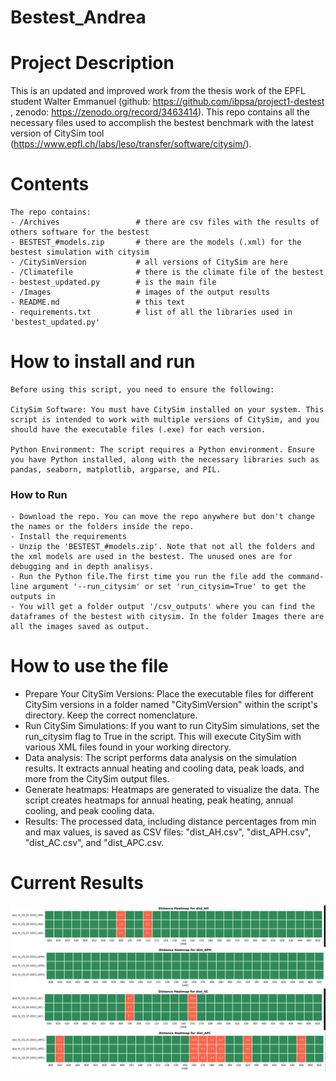 # Bestest_Andrea

# Project Description

This is an updated and improved work from the thesis work of the EPFL student Walter Emmanuel (github: https://github.com/ibpsa/project1-destest , 
                                                                                               zenodo: https://zenodo.org/record/3463414).
This repo contains all the necessary files used to accomplish the bestest benchmark with the latest version of CitySim tool (https://www.epfl.ch/labs/leso/transfer/software/citysim/).


# Contents
```
The repo contains:
- /Archives                 # there are csv files with the results of others software for the bestest
- BESTEST_#models.zip       # there are the models (.xml) for the bestest simulation with citysim
- /CitySimVersion           # all versions of CitySim are here
- /Climatefile              # there is the climate file of the bestest
- bestest_updated.py        # is the main file
- /Images                   # images of the output results
- README.md                 # this text
- requirements.txt          # list of all the libraries used in 'bestest_updated.py'
```

# How to install and run
```
Before using this script, you need to ensure the following:

CitySim Software: You must have CitySim installed on your system. This script is intended to work with multiple versions of CitySim, and you should have the executable files (.exe) for each version.

Python Environment: The script requires a Python environment. Ensure you have Python installed, along with the necessary libraries such as pandas, seaborn, matplotlib, argparse, and PIL.
```
### How to Run
```
- Download the repo. You can move the repo anywhere but don't change the names or the folders inside the repo.
- Install the requirements
- Unzip the 'BESTEST_#models.zip'. Note that not all the folders and the xml models are used in the bestest. The unused ones are for debugging and in depth analisys.
- Run the Python file.The first time you run the file add the command-line argument '--run_citysim' or set 'run_citysim=True' to get the outputs in 
- You will get a folder output '/csv_outputs' where you can find the dataframes of the bestest with citysim. In the folder Images there are all the images saved as output.
```

# How to use the file

- Prepare Your CitySim Versions:
  Place the executable files for different CitySim versions in a folder named "CitySimVersion" within the script's directory. Keep the correct nomenclature.
- Run CitySim Simulations:
  If you want to run CitySim simulations, set the run_citysim flag to True in the script. This will execute CitySim with various XML files found in your working
  directory.
- Data analysis:
  The script performs data analysis on the simulation results. It extracts annual heating and cooling data, peak loads, and more from the CitySim output files.
- Generate heatmaps:
  Heatmaps are generated to visualize the data. The script creates heatmaps for annual heating, peak heating, annual cooling, and peak cooling data.
- Results:
  The processed data, including distance percentages from min and max values, is saved as CSV files: "dist_AH.csv", "dist_APH.csv", "dist_AC.csv", and "dist_APC.csv.   

# Current Results



<img src="/Images/vertical_montage.jpg"/>

